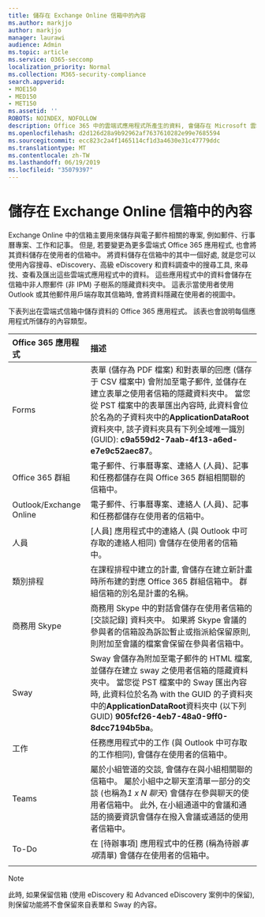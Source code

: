```yaml
---
title: 儲存在 Exchange Online 信箱中的內容
ms.author: markjjo
author: markjjo
manager: laurawi
audience: Admin
ms.topic: article
ms.service: O365-seccomp
localization_priority: Normal
ms.collection: M365-security-compliance
search.appverid:
- MOE150
- MED150
- MET150
ms.assetid: ''
ROBOTS: NOINDEX, NOFOLLOW
description: Office 365 中的雲端式應用程式所產生的資料, 會儲存在 Microsoft 雲端的使用者 Exchange Online 信箱中。
ms.openlocfilehash: d2d126d28a9b92962af7637610282e99e7685594
ms.sourcegitcommit: ecc823c2a4f1465114cf1d3a4630e31c47779ddc
ms.translationtype: MT
ms.contentlocale: zh-TW
ms.lasthandoff: 06/19/2019
ms.locfileid: "35079397"
---
```

# <a name="content-stored-in-exchange-online-mailboxes"></a>儲存在 Exchange Online 信箱中的內容

Exchange Online 中的信箱主要用來儲存與電子郵件相關的專案, 例如郵件、行事曆專案、工作和記事。 但是, 若要變更為更多雲端式 Office 365 應用程式, 也會將其資料儲存在使用者的信箱中。 將資料儲存在信箱中的其中一個好處, 就是您可以使用內容搜尋、eDiscovery、高級 eDiscovery 和資料調查中的搜尋工具, 來尋找、查看及匯出這些雲端式應用程式中的資料。 這些應用程式中的資料會儲存在信箱中非人際郵件 (非 IPM) 子樹系的隱藏資料夾中。 這表示當使用者使用 Outlook 或其他郵件用戶端存取其信箱時, 會將資料隱藏在使用者的視圖中。

下表列出在雲端式信箱中儲存資料的 Office 365 應用程式。 該表也會說明每個應用程式所儲存的內容類型。

|Office 365 應用程式  |描述  |
|:---------|:---------|
|Forms     <br/> |表單 (儲存為 PDF 檔案) 和對表單的回應 (儲存于 CSV 檔案中) 會附加至電子郵件, 並儲存在建立表單之使用者信箱的隱藏資料夾中。 當您從 PST 檔案中的表單匯出內容時, 此資料會位於名為的子資料夾中的**ApplicationDataRoot**資料夾中, 該子資料夾具有下列全域唯一識別 (GUID): **c9a559d2-7aab-4f13-a6ed-e7e9c52aec87**。        <br/> |
|Office 365 群組    <br/>|  電子郵件、行事曆專案、連絡人 (人員)、記事和任務都儲存在與 Office 365 群組相關聯的信箱中。       <br/> |
|Outlook/Exchange Online<br/>|  電子郵件、行事曆專案、連絡人 (人員)、記事和任務都儲存在使用者的信箱中。       <br/> |
|人員    <br/> |  [人員] 應用程式中的連絡人 (與 Outlook 中可存取的連絡人相同) 會儲存在使用者的信箱中。      <br/> |
|類別排程     <br/> |   在課程排程中建立的計畫, 會儲存在建立新計畫時所布建的對應 Office 365 群組信箱中。 群組信箱的別名是計畫的名稱。      <br/> |
|商務用 Skype    <br/>  | 商務用 Skype 中的對話會儲存在使用者信箱的 [交談記錄] 資料夾中。 如果將 Skype 會議的參與者的信箱設為訴訟暫止或指派給保留原則, 則附加至會議的檔案會保留在參與者信箱中。         <br/> |
|Sway     <br/> |  Sway 會儲存為附加至電子郵件的 HTML 檔案, 並儲存在建立 sway 之使用者信箱的隱藏資料夾中。 當您從 PST 檔案中的 Sway 匯出內容時, 此資料位於名為 with the GUID 的子資料夾中的**ApplicationDataRoot**資料夾中 (以下列 GUID) **905fcf26-4eb7-48a0-9ff0-8dcc7194b5ba**。       <br/> |
|工作    <br/> |  任務應用程式中的工作 (與 Outlook 中可存取的工作相同), 會儲存在使用者的信箱中。       <br/> |
|Teams    <br/>  |屬於小組管道的交談, 會儲存在與小組相關聯的信箱中。 屬於小組中之聊天室清單一部分的交談 (也稱為*1 x N 聊天*) 會儲存在參與聊天的使用者信箱中。 此外, 在小組通道中的會議和通話的摘要資訊會儲存在撥入會議或通話的使用者信箱中。 <br/> | 
|To-Do  <br/> | 在 [待辦事項] 應用程式中的任務 (稱為待辦*事項*清單) 會儲存在使用者的信箱中。        <br/> |
||||

> [!NOTE]
> 此時, 如果保留信箱 (使用 eDiscovery 和 Advanced eDiscovery 案例中的保留), 則保留功能將不會保留來自表單和 Sway 的內容。 